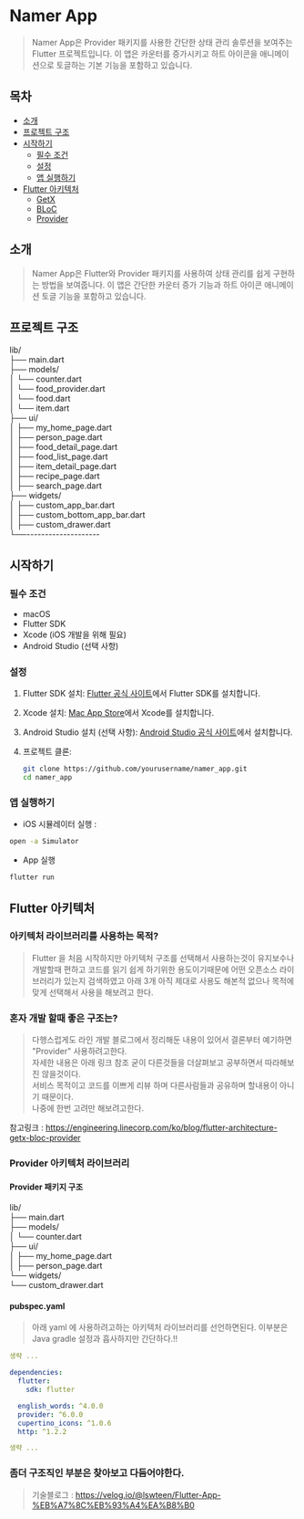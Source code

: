 # Namer App

> Namer App은 Provider 패키지를 사용한 간단한 상태 관리 솔루션을 보여주는 Flutter 프로젝트입니다. 이 앱은 카운터를 증가시키고 하트 아이콘을 애니메이션으로 토글하는 기본 기능을 포함하고 있습니다.

## 목차
- [소개](#소개)
- [프로젝트 구조](#프로젝트-구조)
- [시작하기](#시작하기)
  - [필수 조건](#필수-조건)
  - [설정](#설정)
  - [앱 실행하기](#앱-실행하기)
- [Flutter 아키텍처](#flutter-아키텍처)
  - [GetX](#getx)
  - [BLoC](#bloc)
  - [Provider](#provider)


## 소개

> Namer App은 Flutter와 Provider 패키지를 사용하여 상태 관리를 쉽게 구현하는 방법을 보여줍니다. 이 앱은 간단한 카운터 증가 기능과 하트 아이콘 애니메이션 토글 기능을 포함하고 있습니다.


## 프로젝트 구조

lib/  
├── main.dart  
├── models/  
│ └── counter.dart  
│ └── food_provider.dart  
│ └── food.dart  
│ └── item.dart  
├── ui/  
│ ├── my_home_page.dart  
│ ├── person_page.dart  
│ ├── food_detail_page.dart  
│ ├── food_list_page.dart  
│ ├── item_detail_page.dart  
│ ├── recipe_page.dart  
│ ├── search_page.dart    
├── widgets/  
│ ├── custom_app_bar.dart  
│ ├── custom_bottom_app_bar.dart  
│ ├── custom_drawer.dart  
└──--------------------


## 시작하기

### 필수 조건

- macOS
- Flutter SDK
- Xcode (iOS 개발을 위해 필요)
- Android Studio (선택 사항)

### 설정

1. Flutter SDK 설치: [Flutter 공식 사이트](https://flutter.dev/docs/get-started/install)에서 Flutter SDK를 설치합니다.
2. Xcode 설치: [Mac App Store](https://apps.apple.com/us/app/xcode/id497799835?mt=12)에서 Xcode를 설치합니다.
3. Android Studio 설치 (선택 사항): [Android Studio 공식 사이트](https://developer.android.com/studio)에서 설치합니다.
4. 프로젝트 클론:

   ```sh
   git clone https://github.com/yourusername/namer_app.git
   cd namer_app
   ```
### 앱 실행하기
- iOS 시뮬레이터 실행 : 
```sh
open -a Simulator
```   
- App 실행
```sh
flutter run
```

## Flutter 아키텍처

### 아키텍처 라이브러리를 사용하는 목적?  
> Flutter 을 처음 시작하지만 아키텍처 구조를 선택해서 사용하는것이 유지보수나 개발할때 편하고 코드를 읽기 쉽게 하기위한 용도이기때문에 어떤 오픈소스 라이브러리가 있는지 검색하였고 아래 3개 아직 제대로 사용도 해본적 없으나 목적에 맞게 선택해서 사용을 해보려고 한다.

### 혼자 개발 할때 좋은 구조는?  
> 다행스럽게도 라인 개발 블로그에서 정리해둔 내용이 있어서 결론부터 예기하면 "Provider" 사용하려고한다.  
자세한 내용은 아래 링크 참조 굳이 다른것들을 더살펴보고 공부하면서 따라해보진 않을것이다.  
서비스 목적이고 코드를 이쁘게 리뷰 하며 다른사람들과 공유하며 할내용이 아니기 때문이다.   
나중에 한번 고려만 해보려고한다.

참고링크 : https://engineering.linecorp.com/ko/blog/flutter-architecture-getx-bloc-provider


### Provider 아키텍처 라이브러리

#### Provider 패키지 구조 
lib/  
├── main.dart  
├── models/  
│ └── counter.dart  
├── ui/  
│ ├── my_home_page.dart  
│ ├── person_page.dart  
└── widgets/  
└── custom_drawer.dart  

#### pubspec.yaml
> 아래 yaml 에 사용하려고하는 아키텍처 라이브러리를 선언하면된다. 이부분은 Java gradle 설정과 흡사하지만 간단하다.!!
```yaml
생략 ...

dependencies:
  flutter:
    sdk: flutter

  english_words: ^4.0.0
  provider: ^6.0.0
  cupertino_icons: ^1.0.6
  http: ^1.2.2

생략 ...  
```

### 좀더 구조직인 부분은 찾아보고 다듬어야한다.
> 기술블로그 : https://velog.io/@lswteen/Flutter-App-%EB%A7%8C%EB%93%A4%EA%B8%B0
